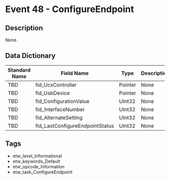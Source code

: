 # Event 48 - ConfigureEndpoint

## Description
None

## Data Dictionary
|Standard Name|Field Name|Type|Description|Sample Value|
|---|---|---|---|---|
|TBD|fid_UcxController|Pointer|None|`None`|
|TBD|fid_UsbDevice|Pointer|None|`None`|
|TBD|fid_ConfigurationValue|UInt32|None|`None`|
|TBD|fid_InterfaceNumber|UInt32|None|`None`|
|TBD|fid_AlternateSetting|UInt32|None|`None`|
|TBD|fid_LastConfigureEndpointStatus|UInt32|None|`None`|

## Tags
* etw_level_Informational
* etw_keywords_Default
* etw_opcode_Information
* etw_task_ConfigureEndpoint